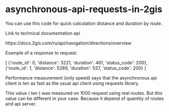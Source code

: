 # asynchronous-api-requests-in-2gis
You can use this code for quick calculation distance and duration by route. 
<p>Link to technical documentation api<p>
 <p> https://docs.2gis.com/ru/api/navigation/directions/overview<p>

<p>Example of a response to request: 
 <p>
    [
    {'route_id': 0, 'distance': 3221, 'duration': 461, 'status_code': 200}, 
    {'route_id': 1, 'distance': 5289, 'duration': 537, 'status_code': 200}
    ] 
 <p>
<p> 
<p> Performance measurement (only speed) says that the asynchronous api client is ten as fast as the usual api client using requests library. <p> 
<p> This value ( ten ) was measured on 1000 request using real routes. But this value can be different in your case. Because it depend of quantity of routes and api server.<p>
